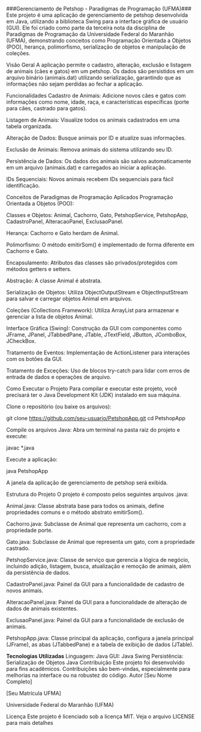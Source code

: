 ###Gerenciamento de Petshop - Paradigmas de Programação (UFMA)###
Este projeto é uma aplicação de gerenciamento de petshop desenvolvida em Java, utilizando a biblioteca Swing para a interface gráfica de usuário (GUI). Ele foi criado como parte da terceira nota da disciplina de Paradigmas de Programação da Universidade Federal do Maranhão (UFMA), demonstrando conceitos como Programação Orientada a Objetos (POO), herança, polimorfismo, serialização de objetos e manipulação de coleções.

Visão Geral
A aplicação permite o cadastro, alteração, exclusão e listagem de animais (cães e gatos) em um petshop. Os dados são persistidos em um arquivo binário (animais.dat) utilizando serialização, garantindo que as informações não sejam perdidas ao fechar a aplicação.

Funcionalidades
Cadastro de Animais: Adicione novos cães e gatos com informações como nome, idade, raça, e características específicas (porte para cães, castrado para gatos).

Listagem de Animais: Visualize todos os animais cadastrados em uma tabela organizada.

Alteração de Dados: Busque animais por ID e atualize suas informações.

Exclusão de Animais: Remova animais do sistema utilizando seu ID.

Persistência de Dados: Os dados dos animais são salvos automaticamente em um arquivo (animais.dat) e carregados ao iniciar a aplicação.

IDs Sequenciais: Novos animais recebem IDs sequenciais para fácil identificação.

Conceitos de Paradigmas de Programação Aplicados
Programação Orientada a Objetos (POO):

Classes e Objetos: Animal, Cachorro, Gato, PetshopService, PetshopApp, CadastroPanel, AlteracaoPanel, ExclusaoPanel.

Herança: Cachorro e Gato herdam de Animal.

Polimorfismo: O método emitirSom() é implementado de forma diferente em Cachorro e Gato.

Encapsulamento: Atributos das classes são privados/protegidos com métodos getters e setters.

Abstração: A classe Animal é abstrata.

Serialização de Objetos: Utiliza ObjectOutputStream e ObjectInputStream para salvar e carregar objetos Animal em arquivos.

Coleções (Collections Framework): Utiliza ArrayList para armazenar e gerenciar a lista de objetos Animal.

Interface Gráfica (Swing): Construção da GUI com componentes como JFrame, JPanel, JTabbedPane, JTable, JTextField, JButton, JComboBox, JCheckBox.

Tratamento de Eventos: Implementação de ActionListener para interações com os botões da GUI.

Tratamento de Exceções: Uso de blocos try-catch para lidar com erros de entrada de dados e operações de arquivo.

Como Executar o Projeto
Para compilar e executar este projeto, você precisará ter o Java Development Kit (JDK) instalado em sua máquina.

Clone o repositório (ou baixe os arquivos):

git clone https://github.com/seu-usuario/PetshopApp.git
cd PetshopApp

Compile os arquivos Java:
Abra um terminal na pasta raiz do projeto e execute:

javac *.java

Execute a aplicação:

java PetshopApp

A janela da aplicação de gerenciamento de petshop será exibida.

Estrutura do Projeto
O projeto é composto pelos seguintes arquivos .java:

Animal.java: Classe abstrata base para todos os animais, define propriedades comuns e o método abstrato emitirSom().

Cachorro.java: Subclasse de Animal que representa um cachorro, com a propriedade porte.

Gato.java: Subclasse de Animal que representa um gato, com a propriedade castrado.

PetshopService.java: Classe de serviço que gerencia a lógica de negócio, incluindo adição, listagem, busca, atualização e remoção de animais, além da persistência de dados.

CadastroPanel.java: Painel da GUI para a funcionalidade de cadastro de novos animais.

AlteracaoPanel.java: Painel da GUI para a funcionalidade de alteração de dados de animais existentes.

ExclusaoPanel.java: Painel da GUI para a funcionalidade de exclusão de animais.

PetshopApp.java: Classe principal da aplicação, configura a janela principal (JFrame), as abas (JTabbedPane) e a tabela de exibição de dados (JTable).

**Tecnologias Utilizadas**
Linguagem: Java
GUI: Java Swing
Persistência: Serialização de Objetos Java
Contribuição
Este projeto foi desenvolvido para fins acadêmicos. Contribuições são bem-vindas, especialmente para melhorias na interface ou na robustez do código.
Autor
[Seu Nome Completo]

[Seu Matrícula UFMA]

Universidade Federal do Maranhão (UFMA)

Licença
Este projeto é licenciado sob a licença MIT. Veja o arquivo LICENSE para mais detalhes
